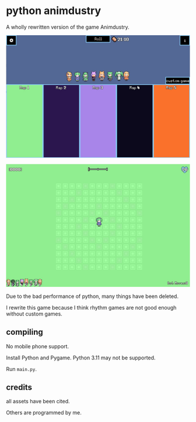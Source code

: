 # python animdustry

A wholly rewritten version of the game Animdustry.

![](https://raw.githubusercontent.com/GrandDawn/python-animdustry/main/pictures/1.jpg)

![](https://raw.githubusercontent.com/GrandDawn/python-animdustry/main/pictures/2.jpg)

Due to the bad performance of python, many things have been deleted.

I rewrite this game because I think rhythm games are not good enough without custom games.
## compiling

No mobile phone support.

Install Python and Pygame. Python 3.11 may not be supported.

Run `main.py`. 

## credits

all assets have been cited.

Others are programmed by me.
